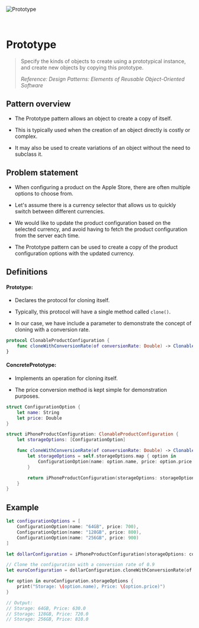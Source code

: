 ![Prototype](https://github.com/user-attachments/assets/e7e2eb82-d7ee-4e65-9c9b-5289e5fabf03)

<br />

# Prototype

> Specify the kinds of objects to create using a prototypical instance, and create new objects by copying this prototype.
>
> _Reference: Design Patterns: Elements of Reusable Object-Oriented Software_

## Pattern overview

- The Prototype pattern allows an object to create a copy of itself.

- This is typically used when the creation of an object directly is costly or complex.

- It may also be used to create variations of an object without the need to subclass it.

## Problem statement

- When configuring a product on the Apple Store, there are often multiple options to choose from.

- Let's assume there is a currency selector that allows us to quickly switch between different currencies.

- We would like to update the product configuration based on the selected currency, and avoid having to fetch the product configuration from the server each time.

- The Prototype pattern can be used to create a copy of the product configuration options with the updated currency.

## Definitions

#### Prototype:

- Declares the protocol for cloning itself.

- Typically, this protocol will have a single method called `clone()`.

- In our case, we have include a parameter to demonstrate the concept of cloning with a conversion rate.

```swift
protocol ClonableProductConfiguration {
    func cloneWithConversionRate(of conversionRate: Double) -> ClonableProductConfiguration
}
```

#### ConcretePrototype:

- Implements an operation for cloning itself.

- The price conversion method is kept simple for demonstration purposes.

```swift
struct ConfigurationOption {
    let name: String
    let price: Double
}

struct iPhoneProductConfiguration: ClonableProductConfiguration {
    let storageOptions: [ConfigurationOption]

    func cloneWithConversionRate(of conversionRate: Double) -> ClonableProductConfiguration {
        let storageOptions = self.storageOptions.map { option in
            ConfigurationOption(name: option.name, price: option.price * conversionRate)
        }

        return iPhoneProductConfiguration(storageOptions: storageOptions)
    }
}
```

## Example

```swift
let configurationOptions = [
    ConfigurationOption(name: "64GB", price: 700),
    ConfigurationOption(name: "128GB", price: 800),
    ConfigurationOption(name: "256GB", price: 900)
]

let dollarConfiguration = iPhoneProductConfiguration(storageOptions: configurationOptions)

// Clone the configuration with a conversion rate of 0.9
let euroConfiguration = dollarConfiguration.cloneWithConversionRate(of: 0.9)

for option in euroConfiguration.storageOptions {
    print("Storage: \(option.name), Price: \(option.price)")
}

// Output:
// Storage: 64GB, Price: 630.0
// Storage: 128GB, Price: 720.0
// Storage: 256GB, Price: 810.0
```
